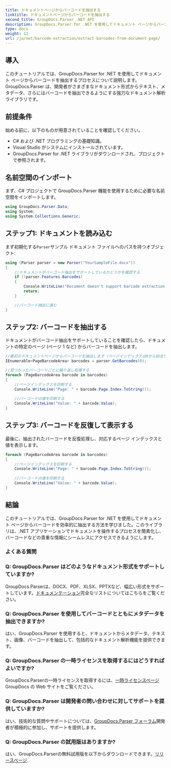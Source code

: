 ```yaml
---
title: ドキュメントページからバーコードを抽出する
linktitle: ドキュメントページからバーコードを抽出する
second_title: GroupDocs.Parser .NET API
description: GroupDocs.Parser for .NET を使用してドキュメント ページからバーコードを抽出する方法を学習します。このチュートリアルでは、バーコード抽出の手順を順を追って説明します。
type: docs
weight: 12
url: /ja/net/barcode-extraction/extract-barcodes-from-document-page/
---
```

## 導入
このチュートリアルでは、GroupDocs.Parser for .NET を使用してドキュメント ページからバーコードを抽出するプロセスについて説明します。GroupDocs.Parser は、開発者がさまざまなドキュメント形式からテキスト、メタデータ、さらにはバーコードを抽出できるようにする強力なドキュメント解析ライブラリです。
## 前提条件

始める前に、以下のものが用意されていることを確認してください。
- C# および .NET プログラミングの基礎知識。
- Visual Studio がシステムにインストールされています。
- GroupDocs.Parser for .NET ライブラリがダウンロードされ、プロジェクトで参照されます。
## 名前空間のインポート
まず、C# プロジェクトで GroupDocs.Parser 機能を使用するために必要な名前空間をインポートします。

```csharp
using GroupDocs.Parser.Data;
using System;
using System.Collections.Generic;
```
## ステップ1: ドキュメントを読み込む

まず初期化する`Parser`サンプル ドキュメント ファイルへのパスを持つオブジェクト:

```csharp
using (Parser parser = new Parser("YourSampleFile.docx"))
{
    //ドキュメントがバーコード抽出をサポートしているかどうかを確認する
    if (!parser.Features.Barcodes)
    {
        Console.WriteLine("Document doesn't support barcode extraction.");
        return;
    }

    //バーコード抽出に進む
}
```
## ステップ2: バーコードを抽出する

ドキュメントがバーコード抽出をサポートしていることを確認したら、ドキュメントの特定のページ (ページ 1 など) からバーコードを抽出します。

```csharp
//最初のドキュメントページからバーコードを抽出します（ページインデックスは0から始まります）
IEnumerable<PageBarcodeArea> barcodes = parser.GetBarcodes(0);

//見つかったバーコードごとに繰り返し処理する
foreach (PageBarcodeArea barcode in barcodes)
{
    //ページインデックスを印刷する
    Console.WriteLine("Page: " + barcode.Page.Index.ToString());
    
    //バーコードの値を印刷する
    Console.WriteLine("Value: " + barcode.Value);
}
```
## ステップ3: バーコードを反復して表示する

最後に、抽出されたバーコードを反復処理し、対応するページ インデックスと値を表示します。

```csharp
foreach (PageBarcodeArea barcode in barcodes)
{
    //ページインデックスを印刷する
    Console.WriteLine("Page: " + barcode.Page.Index.ToString());
    
    //バーコードの値を印刷する
    Console.WriteLine("Value: " + barcode.Value);
}
```
## 結論

このチュートリアルでは、GroupDocs.Parser for .NET を使用してドキュメント ページからバーコードを効率的に抽出する方法を学びました。このライブラリは、.NET アプリケーションでドキュメントを操作するプロセスを簡素化し、バーコードなどの貴重な情報にシームレスにアクセスできるようにします。

### よくある質問

### Q: GroupDocs.Parser はどのようなドキュメント形式をサポートしていますか?
 GroupDocs.Parserは、DOCX、PDF、XLSX、PPTXなど、幅広い形式をサポートしています。[ドキュメンテーション](https://reference.groupdocs.com/parser/net/)完全なリストについてはこちらをご覧ください。

### Q: GroupDocs.Parser を使用してバーコードとともにメタデータを抽出できますか?
はい、GroupDocs.Parser を使用すると、ドキュメントからメタデータ、テキスト、画像、バーコードを抽出して、包括的なドキュメント解析機能を提供できます。

### Q: GroupDocs.Parser の一時ライセンスを取得するにはどうすればよいですか?
 GroupDocs.Parserの一時ライセンスを取得するには、[一時ライセンスページ](https://purchase.groupdocs.com/temporary-license/)GroupDocs の Web サイトをご覧ください。

### Q: GroupDocs.Parser は開発者の問い合わせに対してサポートを提供していますか?
はい、技術的な質問やサポートについては、[GroupDocs.Parser フォーラム](https://forum.groupdocs.com/c/parser/17)開発者が積極的に参加し、サポートを提供します。

### Q: GroupDocs.Parser の試用版はありますか?
はい、GroupDocs.Parserの無料試用版を以下からダウンロードできます。[リリースページ](https://releases.groupdocs.com/).